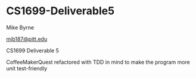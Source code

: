 # CS1699-Deliverable5

Mike Byrne

mjb187@pitt.edu

CS1699 Deliverable 5

CoffeeMakerQuest refactored with TDD in mind to make the program more unit test-friendly
